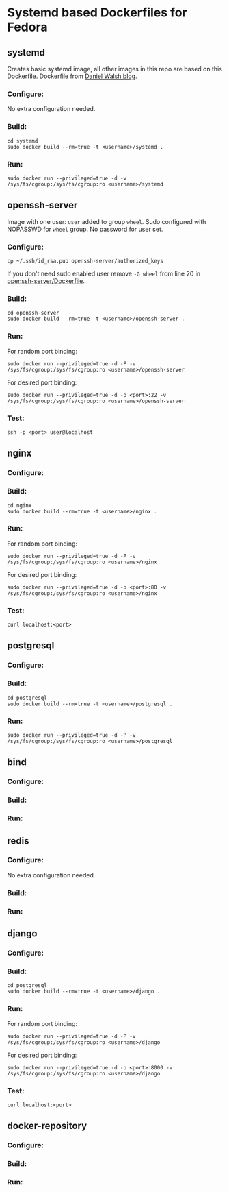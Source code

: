 Systemd based Dockerfiles for Fedora
====================================

## systemd

Creates basic systemd image, all other images in this repo are based on this Dockerfile.
Dockerfile from [Daniel Walsh blog](http://rhatdan.wordpress.com/2014/04/30/running-systemd-within-a-docker-container/).

### Configure:

No extra configuration needed.

### Build:

```
cd systemd
sudo docker build --rm=true -t <username>/systemd .
```

### Run:

```
sudo docker run --privileged=true -d -v /sys/fs/cgroup:/sys/fs/cgroup:ro <username>/systemd
```

## openssh-server

Image with one user: `user` added to group `wheel`. Sudo configured with NOPASSWD for `wheel` group.
No password for user set.

### Configure:

```
cp ~/.ssh/id_rsa.pub openssh-server/authorized_keys
```

If you don't need sudo enabled user remove `-G wheel` from line 20 in [openssh-server/Dockerfile](https://github.com/mskarbek/fedora-systemd-dockerfiles/blob/master/openssh-server/Dockerfile#L20).

### Build:

```
cd openssh-server
sudo docker build --rm=true -t <username>/openssh-server .
```

### Run:

For random port binding:

```
sudo docker run --privileged=true -d -P -v /sys/fs/cgroup:/sys/fs/cgroup:ro <username>/openssh-server
```

For desired port binding:

```
sudo docker run --privileged=true -d -p <port>:22 -v /sys/fs/cgroup:/sys/fs/cgroup:ro <username>/openssh-server
```

### Test:

```
ssh -p <port> user@localhost
```

## nginx

### Configure:

### Build:

```
cd nginx
sudo docker build --rm=true -t <username>/nginx .
```

### Run:

For random port binding:

```
sudo docker run --privileged=true -d -P -v /sys/fs/cgroup:/sys/fs/cgroup:ro <username>/nginx
```

For desired port binding:

```
sudo docker run --privileged=true -d -p <port>:80 -v /sys/fs/cgroup:/sys/fs/cgroup:ro <username>/nginx
```

### Test:

```
curl localhost:<port>
```

## postgresql

### Configure:

### Build:

```
cd postgresql
sudo docker build --rm=true -t <username>/postgresql .
```

### Run:

```
sudo docker run --privileged=true -d -P -v /sys/fs/cgroup:/sys/fs/cgroup:ro <username>/postgresql
```

## bind

### Configure:

### Build:

### Run:

## redis

### Configure:

No extra configuration needed.

### Build:

### Run:

## django

### Configure:

### Build:

```
cd postgresql
sudo docker build --rm=true -t <username>/django .
```

### Run:

For random port binding:

```
sudo docker run --privileged=true -d -P -v /sys/fs/cgroup:/sys/fs/cgroup:ro <username>/django
```

For desired port binding:

```
sudo docker run --privileged=true -d -p <port>:8000 -v /sys/fs/cgroup:/sys/fs/cgroup:ro <username>/django
```

### Test:

```
curl localhost:<port>
```

## docker-repository

### Configure:

### Build:

### Run:

